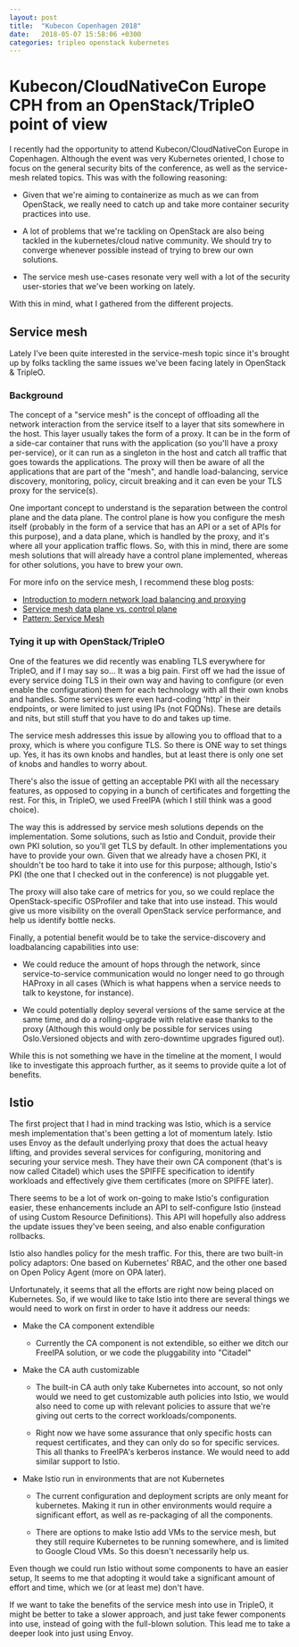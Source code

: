```yaml
---
layout: post
title:  "Kubecon Copenhagen 2018"
date:   2018-05-07 15:58:06 +0300
categories: tripleo openstack kubernetes
---
```


Kubecon/CloudNativeCon Europe CPH from an OpenStack/TripleO point of view
=========================================================================

I recently had the opportunity to attend Kubecon/CloudNativeCon Europe in
Copenhagen. Although the event was very Kubernetes oriented, I chose to focus
on the general security bits of the conference, as well as the service-mesh
related topics. This was with the following reasoning:

* Given that we're aiming to containerize as much as we can from OpenStack, we
  really need to catch up and take more container security practices into use.

* A lot of problems that we're tackling on OpenStack are also being tackled in
  the kubernetes/cloud native community. We should try to converge whenever
  possible instead of trying to brew our own solutions.

* The service mesh use-cases resonate very well with a lot of the security
  user-stories that we've been working on lately.

With this in mind, what I gathered from the different projects.

Service mesh
------------

Lately I've been quite interested in the service-mesh topic since it's brought
up by folks tackling the same issues we've been facing lately in OpenStack &
TripleO.

### Background

The concept of a "service mesh" is the concept of offloading all the network
interaction from the service itself to a layer that sits somewhere in the host.
This layer usually takes the form of a proxy.  It can be in the form of a
side-car container that runs with the application (so you'll have a proxy
per-service), or it can run as a singleton in the host and catch all traffic
that goes towards the applications. The proxy will then be aware of all the
applications that are part of the "mesh", and handle load-balancing, service
discovery, monitoring, policy, circuit breaking and it can even be your TLS
proxy for the service(s).

One important concept to understand is the separation between the control plane
and the data plane. The control plane is how you configure the mesh itself
(probably in the form of a service that has an API or a set of APIs for this
purpose), and a data plane, which is handled by the proxy, and it's where all
your application traffic flows. So, with this in mind, there are some mesh
solutions that will already have a control plane implemented, whereas for other
solutions, you have to brew your own.

For more info on the service mesh, I recommend these blog posts:

* [Introduction to modern network load balancing and proxying](https://blog.envoyproxy.io/introduction-to-modern-network-load-balancing-and-proxying-a57f6ff80236)
* [Service mesh data plane vs. control plane](https://blog.envoyproxy.io/service-mesh-data-plane-vs-control-plane-2774e720f7fc)
* [Pattern: Service Mesh](http://philcalcado.com/2017/08/03/pattern_service_mesh.html)

### Tying it up with OpenStack/TripleO

One of the features we did recently was enabling TLS everywhere for TripleO,
and if I may say so... It was a big pain. First off we had the issue of every
service doing TLS in their own way and having to configure (or even enable the
configuration) them for each technology with all their own knobs and handles.
Some services were even hard-coding 'http' in their endpoints, or were limited
to just using IPs (not FQDNs). These are details and nits, but still stuff that
you have to do and takes up time.

The service mesh addresses this issue by allowing you to offload that to a
proxy, which is where you configure TLS. So there is ONE way to set things up.
Yes, it has its own knobs and handles, but at least there is only one set of
knobs and handles to worry about.

There's also the issue of getting an acceptable PKI with all the necessary
features, as opposed to copying in a bunch of certificates and forgetting the
rest. For this, in TripleO, we used FreeIPA (which I still think was a good
choice).

The way this is addressed by service mesh solutions depends on the
implementation. Some solutions, such as Istio and Conduit, provide their own
PKI solution, so you'll get TLS by default. In other implementations you have
to provide your own. Given that we already have a chosen PKI, it shouldn't be
too hard to take it into use for this purpose; although, Istio's PKI (the one
that I checked out in the conference) is not pluggable yet.

The proxy will also take care of metrics for you, so we could replace the
OpenStack-specific OSProfiler and take that into use instead. This would give
us more visibility on the overall OpenStack service performance, and help us
identify bottle necks.

Finally, a potential benefit would be to take the service-discovery and
loadbalancing capabilities into use:

* We could reduce the amount of hops through the network, since
  service-to-service communication would no longer need to go through HAProxy
  in all cases (Which is what happens when a service needs to talk to keystone,
  for instance).

* We could potentially deploy several versions of the same service at the same
  time, and do a rolling-upgrade with relative ease thanks to the proxy
  (Although this would only be possible for services using Oslo.Versioned
  objects and with zero-downtime upgrades figured out).

While this is not something we have in the timeline at the moment, I would like
to investigate this approach further, as it seems to provide quite a lot of
benefits.

Istio
-----

The first project that I had in mind tracking was Istio, which is a service
mesh implementation that's been getting a lot of momentum lately. Istio uses
Envoy as the default underlying proxy that does the actual heavy lifting, and
provides several services for configuring, monitoring and securing your service
mesh. They have their own CA component (that's is now called Citadel) which
uses the SPIFFE specification to identify workloads and effectively give them
certificates (more on SPIFFE later).

There seems to be a lot of work on-going to make Istio's configuration easier,
these enhancements include an API to self-configure Istio (instead of using
Custom Resource Definitions). This API will hopefully also address the update
issues they've been seeing, and also enable configuration rollbacks.

Istio also handles policy for the mesh traffic. For this, there are two
built-in policy adaptors: One based on Kubernetes' RBAC, and the other one
based on Open Policy Agent (more on OPA later).

Unfortunately, it seems that all the efforts are right now being placed on
Kubernetes. So, if we would like to take Istio into there are several things we
would need to work on first in order to have it address our needs:

* Make the CA component extendible

  - Currently the CA component is not extendible, so either we ditch our
    FreeIPA solution, or we code the pluggability into "Citadel"

* Make the CA auth customizable

  - The built-in CA auth only take Kubernetes into account, so not only
    would we need to get customizable auth policies into Istio, we would also
    need to come up with relevant policies to assure that we're giving out
    certs to the correct workloads/components.

  - Right now we have some assurance that only specific hosts can request
    certificates, and they can only do so for specific services. This all
    thanks to FreeIPA's kerberos instance. We would need to add similar support
    to Istio.

* Make Istio run in environments that are not Kubernetes

  - The current configuration and deployment scripts are only meant for
    kubernetes. Making it run in other environments would require a significant
    effort, as well as re-packaging of all the components.

  - There are options to make Istio add VMs to the service mesh, but they still
    require Kubernetes to be running somewhere, and is limited to Google Cloud
    VMs. So this doesn't necessarily help us.

Even though we could run Istio without some components to have an easier setup,
It seems to me that adopting it would take a significant amount of effort and
time, which we (or at least me) don't have.

If we want to take the benefits of the service mesh into use in TripleO, it
might be better to take a slower approach, and just take fewer components into
use, instead of going with the full-blown solution. This lead me to take a
deeper look into just using Envoy.
